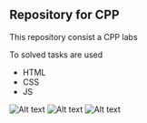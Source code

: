 ## Repository for CPP
This repository consist a CPP labs

To solved tasks are used
- HTML
- CSS
- JS

![Alt text](https://github.com/yaroshevichM/CPP/tree/master/screenshots/lab1)
![Alt text](https://github.com/yaroshevichM/CPP/tree/master/screenshots/lab2)
![Alt text](https://github.com/yaroshevichM/CPP/tree/master/screenshots/lab3)
